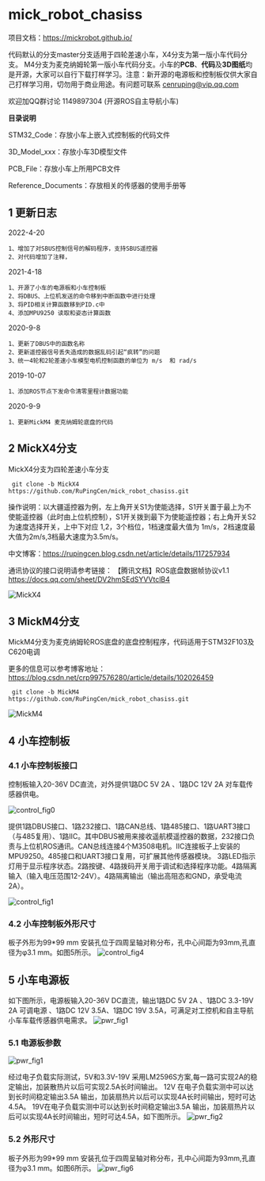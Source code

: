 # mick_robot_chasiss

项目文档：https://mickrobot.github.io/

代码默认的分支master分支适用于四轮差速小车，X4分支为第一版小车代码分支。 M4分支为麦克纳姆轮第一版小车代码分支。小车的**PCB**、**代码**及**3D图纸**均是开源，大家可以自行下载打样学习。注意：新开源的电源板和控制板仅供大家自己打样学习用，切勿用于商业用途。有问题可联系 cenruping@vip.qq.com

欢迎加QQ群讨论  1149897304 (开源ROS自主导航小车)


**目录说明**

STM32_Code：存放小车上嵌入式控制板的代码文件

3D_Model_xxx：存放小车3D模型文件

PCB_File：存放小车上所用PCB文件

Reference_Documents：存放相关的传感器的使用手册等

## 1 更新日志
2022-4-20

	1、增加了对SBUS控制信号的解码程序，支持SBUS遥控器
	2、对代码增加了注释，

2021-4-18

	1、开源了小车的电源板和小车控制板
	2、将DBUS、上位机发送的命令移到中断函数中进行处理
	3、将PID相关计算函数移到PID.c中
	4、添加MPU9250 读取和姿态计算函数 

2020-9-8

	1、更新了DBUS中的函数名称
	2、更新遥控器信号丢失造成的数据乱码引起“疯转”的问题
	3、统一4轮和2轮差速小车模型电机控制函数的单位为 m/s  和 rad/s 

 2019-10-07

	1、添加ROS节点下发命令清零里程计数据功能

 2020-9-9 

	1、更新MickM4 麦克纳姆轮底盘的代码

## 2 MickX4分支
MickX4分支为四轮差速小车分支

```
 git clone -b MickX4 https://github.com/RuPingCen/mick_robot_chasiss.git
```

操作说明：以大疆遥控器为例，左上角开关S1为使能选择，S1开关置于最上为不使能遥控器（此时由上位机控制），S1开关拨到最下为使能遥控器；右上角开关S2为速度选择开关，上中下对应 1,2，3个档位，1档速度最大值为 1m/s，2档速度最大值为2m/s,3档最大速度为3.5m/s。

中文博客：https://rupingcen.blog.csdn.net/article/details/117257934

通讯协议的接口说明请参考链接： 【腾讯文档】ROS底盘数据帧协议v1.1
https://docs.qq.com/sheet/DV2hmSEdSYVVtclB4

![MickX4](https://raw.githubusercontent.com/RuPingCen/blog/master/mick_robot_chasiss/fig//mickx4.png)

## 3 MickM4分支
MickM4分支为麦克纳姆轮ROS底盘的底盘控制程序，代码适用于STM32F103及C620电调

更多的信息可以参考博客地址：https://blog.csdn.net/crp997576280/article/details/102026459

```
 git clone -b MickM4 https://github.com/RuPingCen/mick_robot_chasiss.git
```
![MickM4](https://raw.githubusercontent.com/RuPingCen/blog/master/mick_robot_chasiss/fig/MickM4.png)

## 4 小车控制板

### 4.1 小车控制板接口

控制板输入20-36V DC直流，对外提供1路DC 5V 2A 、1路DC 12V 2A 对车载传感器供电。

![control_fig0](https://raw.githubusercontent.com/RuPingCen/blog/master/mick_robot_chasiss/fig/control_fig0.png)

提供1路DBUS接口、1路232接口、1路CAN总线、1路485接口、1路UART3接口（与485复用）、1路IIC。其中DBUS被用来接收遥航模遥控器的数据，232接口负责与上位机ROS通讯。CAN总线连接4个M3508电机。IIC连接板子上安装的MPU9250。485接口和UART3接口复用，可扩展其他传感器模块。
3路LED指示灯用于显示程序状态。2路按键、4路拨码开关用于调试和选择程序功能。4路隔离输入（输入电压范围12-24V）。4路隔离输出（输出高阻态和GND，承受电流2A）。

![control_fig1](https://raw.githubusercontent.com/RuPingCen/blog/master/mick_robot_chasiss/fig/control_fig1.png)

### 4.2 小车控制板外形尺寸

板子外形为99*99 mm 安装孔位于四周呈轴对称分布，孔中心间距为93mm,孔直径为φ3.1 mm。如图5所示。
![control_fig4](https://raw.githubusercontent.com/RuPingCen/blog/master/mick_robot_chasiss/fig/control_fig4.png)


## 5 小车电源板
如下图所示，电源板输入20-36V DC直流，输出1路DC 5V 2A 、1路DC 3.3-19V 2A 可调电源 、1路DC 12V 3.5A、1路DC 19V 3.5A，可满足对工控机和自主导航小车车载传感器供电需求。
![pwr_fig1](https://raw.githubusercontent.com/RuPingCen/blog/master/mick_robot_chasiss/fig/pwr_fig1.png)

### 5.1 电源板参数

![pwr_fig1](https://raw.githubusercontent.com/RuPingCen/blog/master/mick_robot_chasiss/fig/pwr_fig3.png)

经过电子负载实际测试，5V和3.3V-19V 采用LM2596S方案,每一路可实现2A的稳定输出，加装散热片以后可实现2.5A长时间输出。
12V 在电子负载实测中可以达到长时间稳定输出3.5A 输出，加装扇热片以后可以实现4A长时间输出，短时可达4.5A。
19V在电子负载实测中可以达到长时间稳定输出3.5A 输出，加装扇热片以后可以实现4A长时间输出，短时可达4.5A，如下图所示。
![pwr_fig2](https://raw.githubusercontent.com/RuPingCen/blog/master/mick_robot_chasiss/fig/pwr_fig2.png)

### 5.2 外形尺寸
板子外形为99*99 mm 安装孔位于四周呈轴对称分布，孔中心间距为93mm,孔直径为φ3.1 mm。如图6所示。
![pwr_fig6](https://raw.githubusercontent.com/RuPingCen/blog/master/mick_robot_chasiss/fig/pwr_fig6.png)
